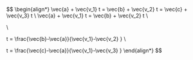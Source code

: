 $$
\begin{align*}
\vec{a} + \vec{v_1} t = \vec{b} + \vec{v_2} t = \vec{c} + \vec{v_3} t \\
\vec{a} + \vec{v_1} t = \vec{b} + \vec{v_2} t \\

\\

t = \frac{\vec{b}-\vec{a}}{\vec{v_1}-\vec{v_2} }  \\

t = \frac{\vec{c}-\vec{a}}{\vec{v_1}-\vec{v_3} } 
\end{align*}
$$
